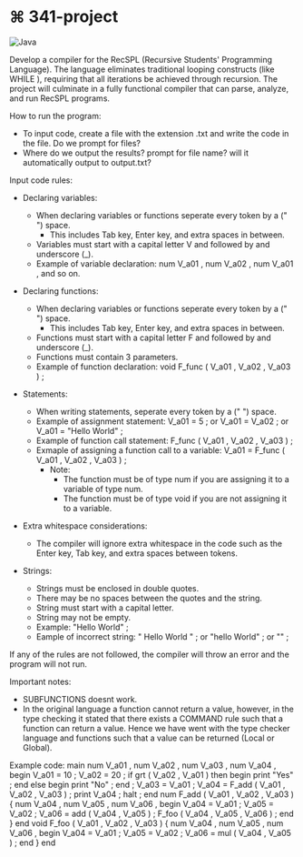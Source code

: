 # ⌘ 341-project

![Java](https://img.shields.io/badge/java-%23ED8B00.svg?style=for-the-badge&logo=openjdk&logoColor=white)

Develop a compiler for the RecSPL (Recursive Students' Programming Language). The language eliminates traditional looping constructs (like WHILE ), requiring that all iterations be achieved through recursion. The project will culminate in a fully functional compiler that can parse, analyze, and run RecSPL programs.

How to run the program:
- To input code, create a file with the extension .txt and write the code in the file. Do we prompt for files?
- Where do we output the results? prompt for file name? will it automatically output to output.txt?


Input code rules: 
- Declaring variables:
    - When declaring variables or functions seperate every token by a (" ") space.
        - This includes Tab key, Enter key, and extra spaces in between. 
    - Variables must start with a capital letter V and followed by and underscore (_).
    - Example of variable declaration: num V_a01 , num V_a02 , num      V_a01 , and so on.

- Declaring functions:
    - When declaring variables or functions seperate every token by a (" ") space.
        - This includes Tab key, Enter key, and extra spaces in between.
    - Functions must start with a capital letter F and followed by and underscore (_).
    - Functions must contain 3 parameters.
    - Example of function declaration: void F_func ( V_a01 , V_a02 , V_a03 ) ;

- Statements:
    - When writing statements, seperate every token by a (" ") space.
    - Example of assignment statement: V_a01 = 5 ; or V_a01 = V_a02 ; or V_a01 = "Hello World" ;
    - Example of function call statement: F_func ( V_a01 , V_a02 , V_a03 ) ;
    - Exmaple of assigning a function call to a variable: V_a01 = F_func ( V_a01 , V_a02 , V_a03 ) ;
        - Note: 
            - The function must be of type num if you are assigning it to a variable of type num. 
            - The function must be of type void if you are not assigning it to a variable.

- Extra whitespace considerations:
    - The compiler will ignore extra whitespace in the code such as the Enter key, Tab key, and extra spaces between tokens.

- Strings:
    - Strings must be enclosed in double quotes. 
    - There may be no spaces between the quotes and the string. 
    - String must start with a capital letter.
    - String may not be empty.
    - Example: "Hello World" ;
    - Eample of incorrect string: " Hello World " ; or "hello World" ; or "" ;


If any of the rules are not followed, the compiler will throw an error and the program will not run.

Important notes:
- SUBFUNCTIONS doesnt work.
- In the original language a function cannot return a value, however, in the type checking it stated that there exists a COMMAND rule such that a function can return a value. Hence we have went with the type checker language and functions such that a value can be returned (Local or Global).


Example code:
main
    num V_a01 ,
    num V_a02 ,
    num V_a03 ,
    num V_a04 ,
    begin
        V_a01 = 10 ;
        V_a02 = 20 ;
        if grt ( V_a02 , V_a01 ) then
            begin
                print "Yes" ;
            end
        else
            begin
                print "No" ;
            end ;
        V_a03 = V_a01 ;
        V_a04 = F_add ( V_a01 , V_a02 , V_a03 ) ;
        print V_a04 ;
        halt ;
    end
    num F_add ( V_a01 , V_a02 , V_a03 ) {
        num V_a04 , num V_a05 , num V_a06 ,
        begin
            V_a04 = V_a01 ;
            V_a05 = V_a02 ;
            V_a06 = add ( V_a04 , V_a05 ) ;
            F_foo ( V_a04 , V_a05 , V_a06 ) ;
        end
    } end
    void F_foo ( V_a01 , V_a02 , V_a03 ) {
        num V_a04 , num V_a05 , num V_a06 ,
        begin
            V_a04 = V_a01 ;
            V_a05 = V_a02 ;
            V_a06 = mul ( V_a04 , V_a05 ) ;
        end
    } end